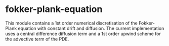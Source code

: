 # fokker-plank-equation
This module contains a 1st order numerical discretisation of the Fokker-Plank equation with constant drift and diffusion. The current implementation uses a central difference diffusion term and a 1st order upwind scheme for the advective term of the PDE.
